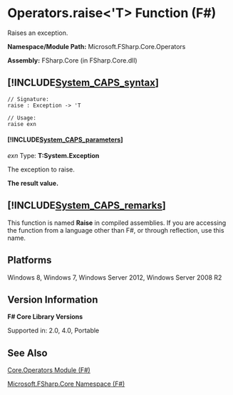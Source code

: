# Operators.raise<'T> Function (F#)

Raises an exception.

**Namespace/Module Path:** Microsoft.FSharp.Core.Operators

**Assembly:** FSharp.Core (in FSharp.Core.dll)


## [!INCLUDE[System_CAPS_syntax](//System/Token/System_CAPS_syntax_md.md)]

```
// Signature:
raise : Exception -> 'T

// Usage:
raise exn
```

#### [!INCLUDE[System_CAPS_parameters](//System/Token/System_CAPS_parameters_md.md)]
*exn*
Type: **T:System.Exception**


The exception to raise.



**The result value.**
## [!INCLUDE[System_CAPS_remarks](//System/Token/System_CAPS_remarks_md.md)]
This function is named **Raise** in compiled assemblies. If you are accessing the function from a language other than F#, or through reflection, use this name.


## Platforms
Windows 8, Windows 7, Windows Server 2012, Windows Server 2008 R2


## Version Information
**F# Core Library Versions**

Supported in: 2.0, 4.0, Portable




## See Also
[Core.Operators Module &#40;F&#35;&#41;](Core.Operators+Module+28%F%2329%.md)

[Microsoft.FSharp.Core Namespace &#40;F&#35;&#41;](Microsoft.FSharp.Core+Namespace+28%F%2329%.md)

